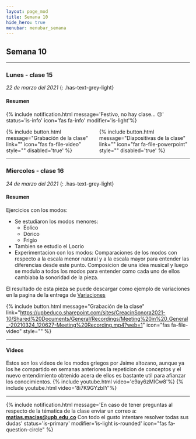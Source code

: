 ```yaml
---
layout: page_mod
title: Semana 10
hide_hero: true
menubar: menubar_semana
---
```


## Semana 10

---

### Lunes - clase 15

<!-- ignore-prettier-start -->

_22 de marzo del 2021_
{: .has-text-grey-light}

<!-- ignore-prettier-end -->

#### Resumen

{% include notification.html
message='Festivo, no hay clase... 😢'
status='is-info'
icon='fas fa-info'
modifier='is-light'%}

<div class='columns'>
    <div class='column'>
    {% include button.html
message="Grabación de la clase"
link=""
icon="fas fa-file-video"
style=""
disabled='true'
%}
    </div>
    <div class='column'>
    {% include button.html
message="Diapositivas de la clase"
link=""
icon="far fa-file-powerpoint"
style=""
disabled='true'
%}
    </div>
</div>

---

### Miercoles - clase 16

<!-- ignore-prettier-start -->

_24 de marzo del 2021_
{: .has-text-grey-light}

<!-- ignore-prettier-end -->

#### Resumen

Ejercicios con los modos:

- Se estudiaron los modos menores:
  - Eolico
  - Dórico
  - Frigio
- Tambien se estudio el Locrio
- Experimentacion con los modos:
  Comparaciones de los modos con respecto a la escala menor natural y a la escala mayor para entender las diferencias desde este punto.
  Composicion de una idea musical y luego se modulo a todos los modos para entender como cada uno de ellos cambiaba la sonoridad de la pieza.

El resultado de esta pieza se puede descargar como ejemplo de variaciones en la pagina de la entrega de [Variaciones](/audio-creacion-sonora/entregas/variaciones/)

{% include button.html
message="Grabación de la clase"
link="https://upbeduco.sharepoint.com/sites/CreacinSonora2021-10/Shared%20Documents/General/Recordings/Meeting%20in%20_General_-20210324_120627-Meeting%20Recording.mp4?web=1"
icon="fas fa-file-video"
style=""
%}

---

#### Videos

Estos son los videos de los modos griegos por Jaime altozano, aunque ya los he compartido en semanas anteriores la repeticion de conceptos y el nuevo entendimiento obtenido acera de ellos es bastante util para afianzar los conocimientos.
{% include youtube.html video='e9ay6zMICw8'%}
{% include youtube.html video='8i7K9GYzbIY'%}

---

{% include notification.html
message='En caso de tener preguntas al respecto de la tématica de la clase enviar un correo a: **matias.macias@upb.edu.co**
Con todo el gusto intentare resolver todas sus dudas'
status='is-primary'
modifier='is-light is-rounded'
icon="fas fa-question-circle"
%}
